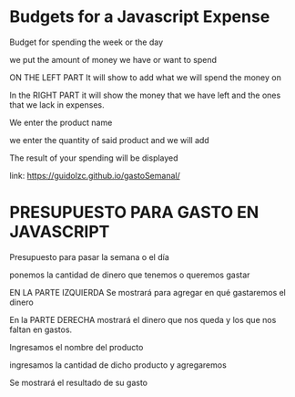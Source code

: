 
# Budgets for a Javascript Expense

Budget for spending the week or the day

we put the amount of money we have or want to spend

ON THE LEFT PART It will show to add what we will spend the money on

In the RIGHT PART it will show the money that we have left and the ones that we lack in expenses.

We enter the product name

we enter the quantity of said product and we will add

The result of your spending will be displayed


link:
https://guidolzc.github.io/gastoSemanal/

# PRESUPUESTO PARA GASTO EN JAVASCRIPT

Presupuesto para pasar la semana o el día 

ponemos la cantidad de dinero que tenemos o queremos gastar

EN LA PARTE IZQUIERDA Se mostrará para agregar en qué gastaremos el dinero

En la PARTE DERECHA mostrará el dinero que nos queda y los que nos faltan en gastos.

Ingresamos el nombre del producto

ingresamos la cantidad de dicho producto y agregaremos

Se mostrará el resultado de su gasto

